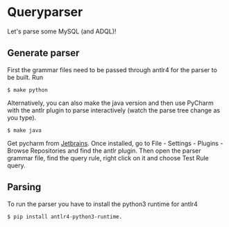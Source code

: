 # Queryparser
Let's parse some MySQL (and ADQL)!

## Generate parser
First the grammar files need to be passed through antlr4 for the
parser to be built. Run
```
$ make python
```
Alternatively, you can also make the java version and then use PyCharm
with the antlr plugin to parse interactively (watch the parse tree
change as you type). 
```
$ make java
```
Get pycharm from [Jetbrains](www.jetbrain.com). Once installed, go to File -
Settings - Plugins - Browse Repositories and find the antlr plugin. Then open
the parser grammar file, find the query rule, right click on it and
choose Test Rule query.


## Parsing
To run the parser you have to install the python3 runtime for antlr4
```
$ pip install antlr4-python3-runtime.
```

